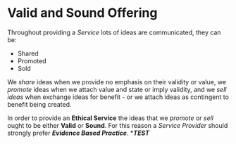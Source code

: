 # Valid and Sound Offering

Throughout providing a *Service* lots of ideas are communicated, they can be:

* Shared
* Promoted
* Sold

We *share* ideas when we provide no emphasis on their validity or value, we *promote* ideas when we attach value and state or imply validity, and we *sell ideas* when exchange ideas for benefit - or we attach ideas as contingent to benefit being created.

In order to provide an **Ethical Service** the ideas that we *promote* or *sell* ought to be either **Valid** or **Sound**. For this reason a *Service Provider* should strongly prefer ***Evidence Based Practice***. ********TEST*******
<!--stackedit_data:
eyJoaXN0b3J5IjpbLTEwMzM2NDYzMDVdfQ==
-->